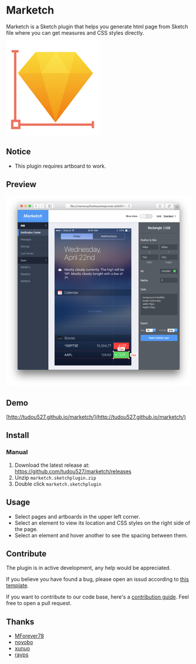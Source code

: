 # Marketch

Marketch is a Sketch plugin that helps you generate html page from Sketch file where you can get measures and CSS styles directly.

![Banner](resource/logo.png)

## Notice

* This plugin requires artboard to work.

## Preview

![preview](resource/preview.png)

## Demo

[http://tudou527.github.io/marketch/](http://tudou527.github.io/marketch/)

## Install

### Manual

1. Download the latest release at: https://github.com/tudou527/marketch/releases
2. Unzip `marketch.sketchplugin.zip`
3. Double click `marketch.sketchplugin`

## Usage

* Select pages and artboards in the upper left corner.
* Select an element to view its location and CSS styles on the right side of the page.
* Select an element and hover another to see the spacing between them. 

## Contribute

The plugin is in active development, any help would be appreciated.

If you believe you have found a bug, please open an issud according to [this template](issue-template.md).

If you want to contribute to our code base, here's a [contribution guide](contribution.md). Feel free to open a pull request.

## Thanks

* [MForever78](https://github.com/MForever78)
* [noyobo](https://github.com/noyobo)
* [xunuo](https://github.com/xunuo)
* [rayps](https://github.com/rayps)
